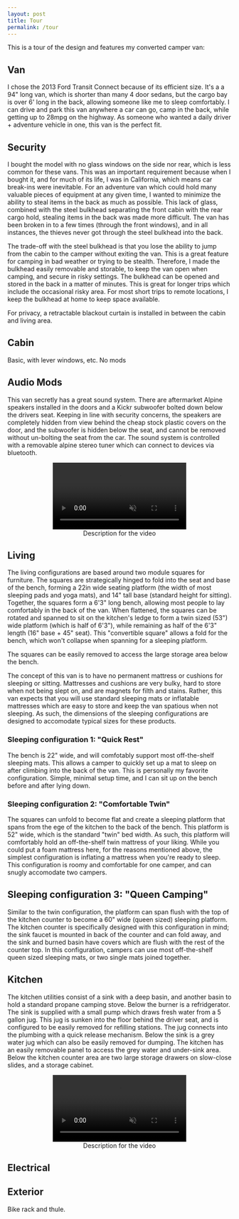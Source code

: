 ```yaml
---
layout: post
title: Tour
permalink: /tour
---
```


This is a tour of the design and features my converted camper van:

## Van

I chose the 2013 Ford Transit Connect because of its efficient size. It's a a 94" long van, which is shorter than many 4 door sedans, but the cargo bay is over 6' long in the back, allowing someone like me to sleep comfortably. I can drive and park this van anywhere a car can go, camp in the back, while getting up to 28mpg on the highway. As someone who wanted a daily driver + adventure vehicle in one, this van is the perfect fit.

## Security

I bought the model with no glass windows on the side nor rear, which is less common for these vans. This was an important requirement because when I bought it, and for much of its life, I was in California, which means car break-ins were inevitable. For an adventure van which could hold many valuable pieces of equipment at any given time, I wanted to minimize the ability to steal items in the back as much as possible. This lack of glass, combined with the steel bulkhead separating the front cabin with the rear cargo hold, stealing items in the back was made more difficult. The van has been broken in to a few times (through the front windows), and in all instances, the thieves never got through the steel bulkhead into the back.

The trade-off with the steel bulkhead is that you lose the ability to jump from the cabin to the camper without exiting the van. This is a great feature for camping in bad weather or trying to be stealth. Therefore, I made the bulkhead easily removable and storable, to keep the van open when camping, and secure in risky settings. The bulkhead can be opened and stored in the back in a matter of minutes. This is great for longer trips which include the occasional risky area. For most short trips to remote locations, I keep the bulkhead at home to keep space available.

For privacy, a retractable blackout curtain is installed in between the cabin and living area.

## Cabin
Basic, with lever windows, etc. No mods

## Audio Mods

This van secretly has a great sound system. There are aftermarket Alpine speakers installed in the doors and a Kickr subwoofer bolted down below the drivers seat. Keeping in line with security concerns, the speakers are completely hidden from view behind the cheap stock plastic covers on the door, and the subwoofer is hidden below the seat, and cannot be removed without un-bolting the seat from the car. The sound system is controlled with a removable alpine stereo tuner which can connect to devices via bluetooth.

<figure style="text-align: center;">
  <video controls autoplay muted loop style="max-width: 100%; height: auto;">
    <source src="../assets/img/tour/audio.mp4" type="video/mp4">
    Your browser does not support the video tag.
  </video>
  <figcaption>Description for the video</figcaption>
</figure>


## Living

The living configurations are based around two module squares for furniture. The squares are strategically hinged to fold into the seat and base of the bench, forming a 22in wide seating platform (the width of most sleeping pads and yoga mats), and 14" tall base (standard height for sitting). Together, the squares form a 6'3" long bench, allowing most people to lay comfortably in the back of the van. When flattened, the squares can be rotated and spanned to sit on the kitchen's ledge to form a twin sized (53") wide platform (which is half of 6'3"), while remaining as half of the 6'3" length (16" base + 45" seat). This "convertible square" allows a fold for the bench, which won't collapse when spanning for a sleeping platform.

The squares can be easily removed to access the large storage area below the bench.

The concept of this van is to have no permanent mattress or cushions for sleeping or sitting. Mattresses and cushions are very bulky, hard to store when not being slept on, and are magnets for filth and stains. Rather, this van expects that you will use standard sleeping mats or inflatable mattresses which are easy to store and keep the van spatious when not sleeping. As such, the dimensions of the sleeping configurations are designed to accomodate typical sizes for these products.

### Sleeping configuration 1: "Quick Rest"

The bench is 22" wide, and will comfotably support most off-the-shelf sleeping mats. This allows a camper to quickly set up a mat to sleep on after climbing into the back of the van. This is personally my favorite configuration. Simple, minimal setup time, and I can sit up on the bench before and after lying down. 

### Sleeping configuration 2: "Comfortable Twin"

The squares can unfold to become flat and create a sleeping platform that spans from the ege of the kitchen to the back of the bench. This platform is 52" wide, which is the standard "twin" bed width. As such, this platform will comfortably hold an off-the-shelf twin mattress of your liking. While you could put a foam mattress here, for the reasons mentioned above, the simplest configuration is inflating a mattress when you're ready to sleep. This configuration is roomy and comfortable for one camper, and can snugly accomodate two campers.

## Sleeping configuration 3: "Queen Camping"

Similar to the twin configuration, the platform can span flush with the top of the kitchen counter to become a 60" wide (queen sized) sleeping platform. The kitchen counter is specifically designed with this configuration in mind; the sink faucet is mounted in back of the counter and can fold away, and the sink and burned basin have covers which are flush with the rest of the counter top. In this configuration, campers can use most off-the-shelf queen sized sleeping mats, or two single mats joined together.

## Kitchen

The kitchen utilities consist of a sink with a deep basin, and another basin to hold a standard propane camping stove. Below the burner is a refridgerator. The sink is supplied with a small pump which draws fresh water from a 5 gallon jug. This jug is sunken into the floor behind the driver seat, and is configured to be easily removed for refilling stations. The jug connects into the plumbing with a quick release mechanism. Below the sink is a grey water jug which can also be easily removed for dumping. The kitchen has an easily removable panel to access the grey water and under-sink area. Below the kitchen counter area are two large storage drawers on slow-close slides, and a storage cabinet.



<figure style="text-align: center;">
  <video controls autoplay muted loop style="max-width: 100%; height: auto;">
    <source src="../assets/img/tour/burner.mp4" type="video/mp4">
    Your browser does not support the video tag.
  </video>
  <figcaption>Description for the video</figcaption>
</figure>

## Electrical



## Exterior

Bike rack and thule.